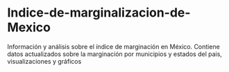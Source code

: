 # Indice-de-marginalizacion-de-Mexico
Información y análisis sobre el índice de marginación en México. Contiene datos actualizados sobre la marginación por municipios y estados del pais,  visualizaciones y gráficos
